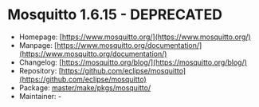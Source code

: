 # Mosquitto 1.6.15 - DEPRECATED
 - Homepage: [https://www.mosquitto.org/](https://www.mosquitto.org/)
 - Manpage: [https://www.mosquitto.org/documentation/](https://www.mosquitto.org/documentation/)
 - Changelog: [https://mosquitto.org/blog/](https://mosquitto.org/blog/)
 - Repository: [https://github.com/eclipse/mosquitto](https://github.com/eclipse/mosquitto)
 - Package: [master/make/pkgs/mosquitto/](https://github.com/Freetz-NG/freetz-ng/tree/master/make/pkgs/mosquitto/)
 - Maintainer: -

